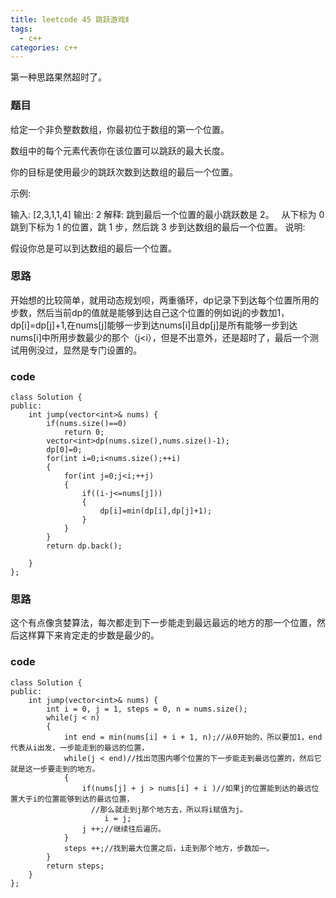 ```yaml
---
title: leetcode 45 跳跃游戏Ⅱ
tags:
  - c++ 
categories: c++ 
---
```


第一种思路果然超时了。
<!-- more -->

### 题目

给定一个非负整数数组，你最初位于数组的第一个位置。

数组中的每个元素代表你在该位置可以跳跃的最大长度。

你的目标是使用最少的跳跃次数到达数组的最后一个位置。

示例:

输入: [2,3,1,1,4]
输出: 2
解释: 跳到最后一个位置的最小跳跃数是 2。
     从下标为 0 跳到下标为 1 的位置，跳 1 步，然后跳 3 步到达数组的最后一个位置。
说明:

假设你总是可以到达数组的最后一个位置。


### 思路

开始想的比较简单，就用动态规划呗，两重循环，dp记录下到达每个位置所用的步数，然后当前dp的值就是能够到达自己这个位置的例如说j的步数加1，dp[i]=dp[j]+1,在nums[j]能够一步到达nums[i]且dp[j]是所有能够一步到达nums[i]中所用步数最少的那个（j<i），但是不出意外，还是超时了，最后一个测试用例没过，显然是专门设置的。

### code

	class Solution {
	public:
	    int jump(vector<int>& nums) {
	        if(nums.size()==0)
	            return 0;
	        vector<int>dp(nums.size(),nums.size()-1);
	        dp[0]=0;
	        for(int i=0;i<nums.size();++i)
	        {
	            for(int j=0;j<i;++j)
	            {
	                if((i-j<=nums[j]))
	                {
	                    dp[i]=min(dp[i],dp[j]+1);
	                }
	            }
	        }
	        return dp.back();
	
	    }
	};

### 思路

这个有点像贪婪算法，每次都走到下一步能走到最远最远的地方的那一个位置，然后这样算下来肯定走的步数是最少的。
### code

	class Solution {
	public:
	    int jump(vector<int>& nums) {
	        int i = 0, j = 1, steps = 0, n = nums.size();
	        while(j < n)
	        {
	            int end = min(nums[i] + i + 1, n);//从0开始的，所以要加1，end代表从i出发，一步能走到的最远的位置，
	            while(j < end)//找出范围内哪个位置的下一步能走到最远位置的，然后它就是这一步要走到的地方。
	            {
	                if(nums[j] + j > nums[i] + i )//如果j的位置能到达的最远位置大于i的位置能够到达的最远位置，
                      //那么就走到j那个地方去，所以将i赋值为j。
	                     i = j;
	                j ++;//继续往后遍历。
	            }
	            steps ++;//找到最大位置之后，i走到那个地方，步数加一。
	        }
	        return steps;
	    }
	};